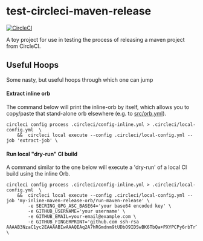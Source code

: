 # test-circleci-maven-release

[![CircleCI](https://circleci.com/gh/bhamail/test-circleci-maven-release.svg?style=svg)](https://circleci.com/gh/bhamail/test-circleci-maven-release)

A toy project for use in testing the process of releasing a maven project from CircleCI.

## Useful Hoops
Some nasty, but useful hoops through which one can jump

#### Extract inline orb
The command below will print the inline-orb by itself, which allows you to copy/paste that stand-alone orb elsewhere 
(e.g. to [src/orb.yml](https://github.com/sonatype-nexus-community/circleci-maven-release-orb/blob/master/src/orb.yml)).

    circleci config process .circleci/config-inline.yml > .circleci/local-config.yml  \
        &&  circleci local execute --config .circleci/local-config.yml --job 'extract-job' \

#### Run local "dry-run" CI build
A command similar to the one below will execute a 'dry-run' of a local CI build using the inline Orb.

    circleci config process .circleci/config-inline.yml > .circleci/local-config.yml  \
        &&  circleci local execute --config .circleci/local-config.yml --job 'my-inline-maven-release-orb/run-maven-release' \
            -e SECRING_GPG_ASC_BASE64='your base64 encoded key' \
            -e GITHUB_USERNAME='your username' \
            -e GITHUB_EMAIL=your-email@example.com \
            -e GITHUB_FINGERPRINT='github.com ssh-rsa AAAAB3NzaC1yc2EAAAABIwAAAQEAq2A7hRGmdnm9tUDbO9IDSwBK6TbQa+PXYPCPy6rbTrTtw7PHkccKrpp0yVhp5HdEIcKr6pLlVDBfOLX9QUsyCOV0wzfjIJNlGEYsdlLJizHhbn2mUjvSAHQqZETYP81eFzLQNnPHt4EVVUh7VfDESU84KezmD5QlWpXLmvU31/yMf+Se8xhHTvKSCZIFImWwoG6mbUoWf9nzpIoaSjB+weqqUUmpaaasXVal72J+UX2B+2RPW3RcT0eOzQgqlJL3RKrTJvdsjE3JEAvGq3lGHSZXy28G3skua2SmVi/w4yCE6gbODqnTWlg7+wC604ydGXA8VJiS5ap43JXiUFFAaQ==' \
